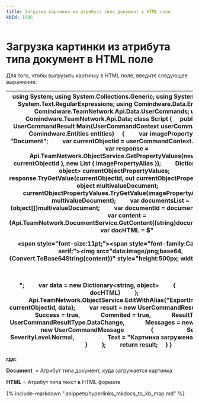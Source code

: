 ```yaml
---
title: Загрузка картинки из атрибута типа документ в HTML поле
kbId: 1086
---
```


# Загрузка картинки из атрибута типа документ в HTML поле

Для того, чтобы выгрузить картинку в HTML поле, введите следующее выражение:

| using System; using System.Collections.Generic; using System.Linq; using System.Text.RegularExpressions; using Comindware.Data.Entity; using Comindware.TeamNetwork.Api.Data.UserCommands; using Comindware.TeamNetwork.Api.Data; class Script {     public static UserCommandResult Main(UserCommandContext userCommandContext, Comindware.Entities entities)     {         var imagePropertyAlias = "Document";         var currentObjectid = userCommandContext.ObjectIds[0];         var response = Api.TeamNetwork.ObjectService.GetPropertyValues(new List<string> { currentObjectid }, new List<string> { imagePropertyAlias });         Dictionary<string, object> currentObjectPropertyValues;         response.TryGetValue(currentObjectid, out currentObjectPropertyValues);         object multivalueDocument;         currentObjectPropertyValues.TryGetValue(imagePropertyAlias, out multivalueDocument);         var documentsList = (object[])multivalueDocument;         var documentId = documentsList.First();         var content = (Api.TeamNetwork.DocumentService.GetContent((string)documentId)).Data;         var docHTML = $"<p><span style=\"font-size:11pt;\"><span><span style=\"font-family:Calibri,sans-serif;\"><img src=\"data:image/png;base64,{Convert.ToBase64String(content)}\" style=\"height:500px; width:1000px\" /></span></span></span></p><p>&nbsp;</p>";         var data = new Dictionary<string, object>         {           { "HTML", docHTML}         };         Api.TeamNetwork.ObjectService.EditWithAlias("ExportImport", currentObjectid, data);         var result = new UserCommandResult         {             Success = true,             Commited = true,             ResultType = UserCommandResultType.DataChange,             Messages = new[]             {                 new UserCommandMessage                 {                     Severity = SeverityLevel.Normal,                     Text = "Картинка загружена!"                 }             }         };         return result;     } } |
| --- |

**где:**  

  **Document**   = Атрибут типа документ, куда загружается картинка 

  **HTML**  = Атрибут типа текст в HTML формате 

{% include-markdown ".snippets/hyperlinks_mkdocs_to_kb_map.md" %}
